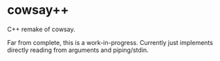 # cowsay++

C++ remake of cowsay.

Far from complete, this is a work-in-progress.
Currently just implements directly reading from arguments and piping/stdin.